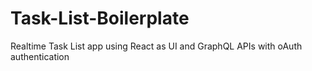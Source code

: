# Task-List-Boilerplate
Realtime Task List app using React as UI and GraphQL APIs with oAuth authentication 
